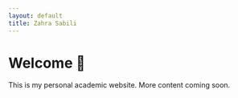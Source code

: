 ```yaml
---
layout: default
title: Zahra Sabili
---
```


# Welcome 🌿  
This is my personal academic website. More content coming soon.
